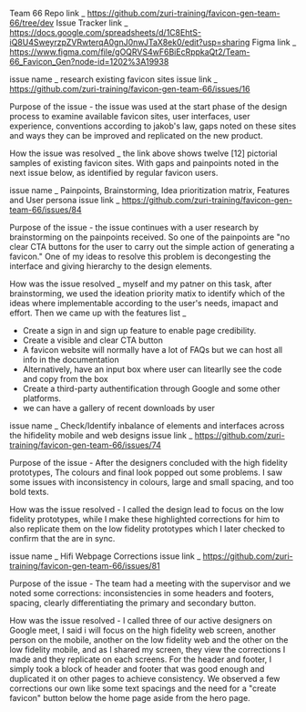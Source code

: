 Team 66 Repo link _ https://github.com/zuri-training/favicon-gen-team-66/tree/dev
Issue Tracker link _ https://docs.google.com/spreadsheets/d/1C8EhtS-iQ8U4SweyrzpZVRwterqA0gnJ0nwJTaX8ek0/edit?usp=sharing
Figma link _ https://www.figma.com/file/gOQRVS4wF6BiEcRppkaQt2/Team-66_Favicon_Gen?node-id=1202%3A19938





issue name _ research existing favicon sites
issue link _ https://github.com/zuri-training/favicon-gen-team-66/issues/16

Purpose of the issue - the issue was used at the start phase of the design process to examine available favicon sites, 
user interfaces, user experience, conventions according to jakob's law, gaps noted on these sites and ways they can be improved 
and replicated on the new product.

How the issue was resolved _ the link above shows twelve [12] pictorial samples of existing favicon sites. With gaps and painpoints 
noted in the next issue below, as identified by regular favicon users.




issue name _ Painpoints, Brainstorming, Idea prioritization matrix, Features and User persona 
issue link _ https://github.com/zuri-training/favicon-gen-team-66/issues/84

Purpose of the issue - the issue continues with a user research by brainstorming on the painpoints received. 
So one of the painpoints are "no clear CTA buttons for the user to carry out the simple action of generating a favicon."
One of my ideas to resolve this problem is decongesting the interface and giving hierarchy to the design elements.

How was the issue resolved _ myself and my patner on this task, after brainstorming, we used the ideation priority matix
to identify which of the ideas where implementable according to the user's needs, imapact and effort. Then we came up with
the features list _ 
- Create a sign in and sign up feature to enable page credibility. 
- Create a visible and clear CTA button
- A favicon website will normally have a lot of FAQs but we can host all info in the documentation
- Alternatively, have an input box where user can litearlly see the code and copy from the box
- Create a third-party authentification through Google and some other platforms.
- we can have a gallery of recent downloads by user




issue name _ Check/Identify inbalance of elements and interfaces across the hifidelity mobile and web designs 
issue link _ https://github.com/zuri-training/favicon-gen-team-66/issues/74

Purpose of the issue - After the designers concluded with the high fidelity prototypes, The colours and final look
popped out some problems. I saw some issues with inconsistency in colours, large and small spacing, and too bold texts.

How was the issue resolved - I called the design lead to focus on the low fidelity prototypes, while I make these 
highlighted corrections for him to also replicate them on the low fidelity prototypes which I later checked to confirm
that the are in sync.





issue name _ Hifi Webpage Corrections 
issue link _ https://github.com/zuri-training/favicon-gen-team-66/issues/81

Purpose of the issue - The team had a meeting with the supervisor and we noted some corrections: inconsistencies in some
headers and footers, spacing, clearly differentiating the primary and secondary button.

How was the issue resolved - I called three of our active designers on Google meet, I said i will focus on the high 
fidelity web screen, another person on the mobile, another on the low fidelity web and the other on the low fidelity
mobile, and as I shared my screen, they view the corrections I made and they replicate on each screens. For the header and footer,
I simply took a block of header and footer that was good enough and duplicated it on other pages to achieve consistency. We observed
a few corrections our own like some text spacings and the need for a "create favicon" button below the home page aside from the hero page.
